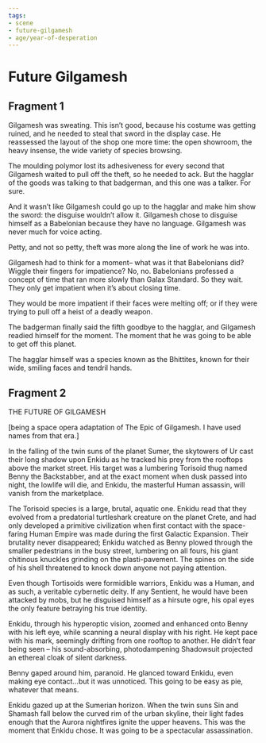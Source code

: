 ```yaml
---
tags:
- scene
- future-gilgamesh
- age/year-of-desperation
---
```


# Future Gilgamesh

## Fragment 1

Gilgamesh was sweating. This isn’t good, because his costume was getting
ruined, and he needed to steal that sword in the display case. He
reassessed the layout of the shop one more time: the open showroom, the
heavy insense, the wide variety of species browsing.

The moulding polymor lost its adhesiveness for every second that
Gilgamesh waited to pull off the theft, so he needed to ack. But the
hagglar of the goods was talking to that badgerman, and this one was a
talker. For sure.

And it wasn’t like Gilgamesh could go up to the hagglar and make him
show the sword: the disguise wouldn’t allow it. Gilgamesh chose to
disguise himself as a Babelonian because they have no language.
Gilgamesh was never much for voice acting.

Petty, and not so petty, theft was more along the line of work he was
into.

Gilgamesh had to think for a moment– what was it that Babelonians did?
Wiggle their fingers for impatience? No, no. Babelonians professed a
concept of time that ran more slowly than Galax Standard. So they wait.
They only get impatient when it’s about closing time.

They would be more impatient if their faces were melting off; or if they
were trying to pull off a heist of a deadly weapon.

The badgerman finally said the fifth goodbye to the hagglar, and
Gilgamesh readied himself for the moment. The moment that he was going
to be able to get off this planet.

The hagglar himself was a species known as the Bhittites, known for
their wide, smiling faces and tendril hands.

## Fragment 2

THE FUTURE OF GILGAMESH

\[being a space opera adaptation of The Epic of Gilgamesh. I have used
names from that era.\]

In the falling of the twin suns of the planet Sumer, the skytowers of Ur
cast their long shadow upon Enkidu as he tracked his prey from the
rooftops above the market street. His target was a lumbering Torisoid
thug named Benny the Backstabber, and at the exact moment when dusk
passed into night, the lowlife will die, and Enkidu, the masterful Human
assassin, will vanish from the marketplace.

The Torisoid species is a large, brutal, aquatic one. Enkidu read that
they evolved from a predatorial turtleshark creature on the planet
Crete, and had only developed a primitive civilization when first
contact with the space-faring Human Empire was made during the first
Galactic Expansion. Their brutality never disappeared; Enkidu watched as
Benny plowed through the smaller pedestrians in the busy street,
lumbering on all fours, his giant chitinous knuckles grinding on the
plasti-pavement. The spines on the side of his shell threatened to knock
down anyone not paying attention.

Even though Tortisoids were formidible warriors, Enkidu was a Human, and
as such, a veritable cybernetic deity. If any Sentient, he would have
been attacked by mobs, but he disguised himself as a hirsute ogre, his
opal eyes the only feature betraying his true identity.

Enkidu, through his hyperoptic vision, zoomed and enhanced onto Benny
with his left eye, while scanning a neural display with his right. He
kept pace with his mark, seemingly drifting from one rooftop to another.
He didn’t fear being seen – his sound-absorbing, photodampening
Shadowsuit projected an ethereal cloak of silent darkness.

Benny gaped around him, paranoid. He glanced toward Enkidu, even making
eye contact…but it was unnoticed. This going to be easy as pie, whatever
that means.

Enkidu gazed up at the Sumerian horizon. When the twin suns Sin and
Shamash fall below the curved rim of the urban skyline, their light
fades enough that the Aurora nightfires ignite the upper heavens. This
was the moment that Enkidu chose. It was going to be a spectacular
assassination.
